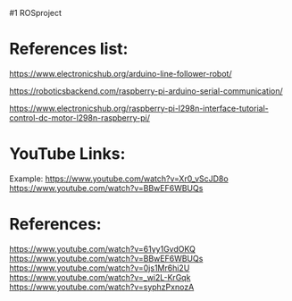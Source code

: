 #1 ROSproject

# References list:

https://www.electronicshub.org/arduino-line-follower-robot/

https://roboticsbackend.com/raspberry-pi-arduino-serial-communication/

https://www.electronicshub.org/raspberry-pi-l298n-interface-tutorial-control-dc-motor-l298n-raspberry-pi/

# YouTube Links:
Example:
https://www.youtube.com/watch?v=Xr0_vScJD8o
https://www.youtube.com/watch?v=BBwEF6WBUQs

# References:
https://www.youtube.com/watch?v=61yy1GvdOKQ
https://www.youtube.com/watch?v=BBwEF6WBUQs
https://www.youtube.com/watch?v=0js1Mr6hi2U
https://www.youtube.com/watch?v=_wi2L-KrGqk
https://www.youtube.com/watch?v=syphzPxnozA
